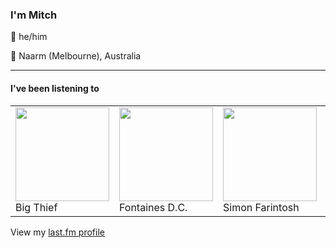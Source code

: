 <article><h3>I&#x27;m Mitch</h3><section><p>👨 he/him</p><p>📍 Naarm (Melbourne), Australia</p></section><hr/><section><h4>I&#x27;ve been listening to</h4><table><tbody><td><img src="https://lastfm.freetls.fastly.net/i/u/174s/140fbd4e75078c59a9a1552a8dfd1d85.png" height="150px" alt="" role="presentation"/><br/>Big Thief</td><td><img src="https://lastfm.freetls.fastly.net/i/u/174s/c1088d391eb750551dc6bd1e8238ffcd.png" height="150px" alt="" role="presentation"/><br/>Fontaines D.C.</td><td><img src="https://lastfm.freetls.fastly.net/i/u/174s/4dca69312f8c2b5ff19c6785dc25c8a5.png" height="150px" alt="" role="presentation"/><br/>Simon Farintosh</td><td><img src="https://lastfm.freetls.fastly.net/i/u/174s/bea961785851ef8cad248d60bb30ab11.png" height="150px" alt="" role="presentation"/><br/>Vengaboys</td><td><img src="https://lastfm.freetls.fastly.net/i/u/174s/1828a8656390b2a65903ebcd2d5f1d31.png" height="150px" alt="" role="presentation"/><br/>Aphex Twin</td></tbody></table><span>View my <a href="https://www.last.fm/user/my-slab">last.fm profile</a></span></section></article>